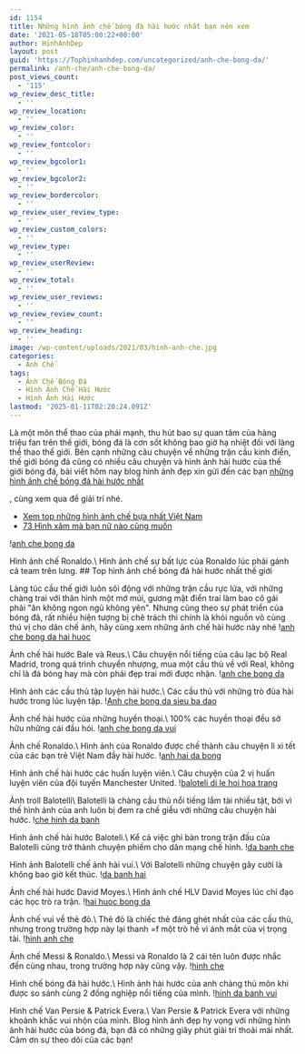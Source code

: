 ```yaml
---
id: 1154
title: Những hình ảnh chế bóng đá hài hước nhất bạn nên xem
date: '2021-05-18T05:00:22+00:00'
author: HinhAnhDep
layout: post
guid: 'https://Tophinhanhdep.com/uncategorized/anh-che-bong-da/'
permalink: /anh-che/anh-che-bong-da/
post_views_count:
  - '115'
wp_review_desc_title:
  - ''
wp_review_location:
  - ''
wp_review_color:
  - ''
wp_review_fontcolor:
  - ''
wp_review_bgcolor1:
  - ''
wp_review_bgcolor2:
  - ''
wp_review_bordercolor:
  - ''
wp_review_user_review_type:
  - ''
wp_review_custom_colors:
  - ''
wp_review_type:
  - ''
wp_review_userReview:
  - ''
wp_review_total:
  - ''
wp_review_user_reviews:
  - ''
wp_review_review_count:
  - ''
wp_review_heading:
  - ''
image: /wp-content/uploads/2021/03/hinh-anh-che.jpg
categories:
  - Ảnh Chế
tags:
  - Ảnh Chế Bóng Đá
  - Hình Ảnh Chế Hài Hước
  - Hình Ảnh Hài Hước
lastmod: '2025-01-11T02:20:24.091Z'
---
```

Là một môn thể thao của phái mạnh, thu hút bao sự quan tâm của hàng triệu fan trên thế giới, bóng đá là cơn sốt không bao giờ hạ nhiệt đối với làng thể thao thế giới. Bên cạnh những câu chuyện về những trận cầu kinh điển, thế giới bóng đá cũng có nhiều câu chuyện và hình ảnh hài hước của thế giới bóng đá, bài viết hôm nay blog hình ảnh đẹp xin gửi đến các bạn [những hình ảnh chế bóng đá hài hước nhất](https://tophinhanhdep.com/anh-che/anh-che-bong-da/)

, cùng xem qua để giải trí nhé.

- [Xem top những hình ảnh chế bựa nhất Việt Nam](https://tophinhanhdep.com/anh-che/anh-che-bua/)
- [73 Hình xăm mà bạn nữ nào cũng muốn](https://tophinhanhdep.com/hinh-xam-dep/hinh-xam-nu-dep/)

\![anh che bong da](https://tophinhanhdep.com/wp-content/uploads/2021/03/anh-che-bong-da-1.jpg)

 Hình ảnh chế Ronaldo.\ Hình ảnh chế sự bất lực của Ronaldo lúc phải gánh cả team trên lưng. ## Top hình ảnh chế bóng đá hài hước nhất thế giới

Làng túc cầu thế giới luôn sôi động với những trận cầu rực lửa, với những chàng trai với thân hình một mớ múi, gương mặt điển trai làm bao cô gái phải "ăn không ngon ngủ không yên". Nhưng cũng theo sự phát triển của bóng đã, rất nhiều hiện tượng bị chê trách thì chính là khỏi nguồn vô cùng thú vị cho dân chế ảnh, hãy cùng xem những ảnh chế hài hước này nhé \![anh che bong da hai huoc](https://tophinhanhdep.com/wp-content/uploads/2021/03/anh-che-bong-da-hai-huoc.jpg)

 Ảnh chế hài hước Bale và Reus.\ Câu chuyện nổi tiếng của câu lạc bộ Real Madrid, trong quá trình chuyển nhượng, mua một cầu thủ về với Real, không chỉ là đá bóng hay mà còn phải đẹp trai mới được nhận. \![anh che bong da](https://tophinhanhdep.com/wp-content/uploads/2021/03/anh-che-bong-da-ronaldo.jpg)

 Hình ảnh các cầu thủ tập luyện hài hước.\ Các cầu thủ với những trò đùa hài hước trong lúc luyện tập. \![Anh che bong da sieu ba dao](https://tophinhanhdep.com/wp-content/uploads/2021/03/Anh-che-Bong-da-sieu-ba-dao.jpg)

 Ảnh chế hài hước của những huyền thoại.\ 100% các huyền thoại đều sở hữu những cái đầu hói. \![anh che bong da vui](https://tophinhanhdep.com/wp-content/uploads/2021/03/anh-che-bong-da-vuii.jpg)

 Ảnh chế Ronaldo.\ Hình ảnh của Ronaldo được chế thành câu chuyện lì xì tết của các bạn trẻ Việt Nam đầy hài hước. \![anh hai da bong](https://tophinhanhdep.com/wp-content/uploads/2021/03/anh-hai-da-bong.jpg)

 Hình ảnh chế hài hước các huấn luyện viên.\ Câu chuyện của 2 vị huấn luyện viên của đội tuyến Manchester United. \![baloteli di le hoi hoa trang](https://tophinhanhdep.com/wp-content/uploads/2021/03/balotelli_di_le_hoi_hoa_trang.jpg)

 Ảnh troll Balotelli\ Balotelli là chàng cầu thủ nổi tiếng lắm tài nhiều tật, bởi vì thế hình ảnh của anh luôn bị đem ra chế giễu với những câu chuyện hài hước. \![che hinh da banh](https://tophinhanhdep.com/wp-content/uploads/2021/03/che-hinh-da-banh.jpg)

 Hình ảnh chế hài hước Baloteli.\ Kể cả việc ghi bàn trong trận đấu của Balotelli cũng trở thành chuyện phiếm cho dân mạng chế hình. \![da banh che](https://tophinhanhdep.com/wp-content/uploads/2021/03/da-banh-che.jpg)

 Hình ảnh Balotelli chế ảnh hài vui.\ Với Balotelli những chuyện gây cười là không bao giờ kết thúc. \![da banh hai](https://tophinhanhdep.com/wp-content/uploads/2021/03/da-banh-hai.jpg)

 Ảnh chế hài hước David Moyes.\ Hình ảnh chế HLV David Moyes lúc chỉ đạo các học trò ra trận. \![hai huoc bong da](https://tophinhanhdep.com/wp-content/uploads/2021/03/hai_huoc_bong_da.jpg)

 Ảnh chế vui về thẻ đỏ.\ Thẻ đỏ là chiếc thẻ đáng ghét nhất của các cầu thủ, nhưng trong trường hợp này lại thanh =f một trò hề vì ánh mắt của vị trọng tài. \![hinh anh che](https://tophinhanhdep.com/wp-content/uploads/2021/03/hinh-anh-che.jpg)

 Ảnh chế Messi &amp; Ronaldo.\ Messi và Ronaldo là 2 cái tên luôn được nhắc đến cùng nhau, trong trường hợp này cũng vậy. \![hinh che](https://tophinhanhdep.com/wp-content/uploads/2021/03/hinh-che.jpg)

 Hình chế bóng đá hài hước.\ Hình ảnh hài hước của anh chàng thủ môn khi được so sánh cùng 2 đồng nghiệp nổi tiếng của mình. \![hinh da banh vui](https://tophinhanhdep.com/wp-content/uploads/2021/03/hinh-da-banh-vui.jpg)

 Hình chế Van Persie &amp; Patrick Evera.\ Van Persie &amp; Patrick Evera với những khoảnh khắc vui nhộn của mình. Blog hình ảnh đẹp hy vọng với những hình ảnh hài hước của bóng đá, bạn đã có những giây phút giải trí thoải mái nhất. Cảm ơn sự theo dõi của các bạn!
